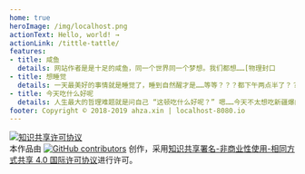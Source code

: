 ```yaml
---
home: true
heroImage: /img/localhost.png
actionText: Hello, world! →
actionLink: /tittle-tattle/
features:
- title: 咸鱼
  details: 网站作者是是十足的咸鱼，同一个世界同一个梦想。我们都想……[物理封口
- title: 想睡觉
  details: 一天最美好的事情就是睡觉了，睡到自然醒才是……等等？？？都下午两点半了？？？
- title: 今天吃什么好呢
  details: 人生最大的哲理难题就是问自己 “这顿吃什么好呢？” 嗯……今天不太想吃新疆爆肉。
footer: Copyright © 2018-2019 ahza.xin | localhost-8080.io
---
```


<a rel="license" href="http://creativecommons.org/licenses/by-nc-sa/4.0/"><img alt="知识共享许可协议" style="border-width:0" src="https://i.creativecommons.org/l/by-nc-sa/4.0/88x31.png" /></a>  
本作品由&nbsp;<a rel="contributors" target="_blank" href="https://github.com/ZweiRm/localhost-8080.github.io/graphs/contributors"><img alt="GitHub contributors" src="https://img.shields.io/github/contributors/ZweiRm/localhost-8080.github.io.svg?label=%E8%B4%A1%E7%8C%AE%E8%80%85&logo=github&logoColor=3EAF7C&style=social"></a>&nbsp;创作，采用<a rel="license" href="http://creativecommons.org/licenses/by-nc-sa/4.0/">知识共享署名-非商业性使用-相同方式共享 4.0 国际许可协议</a>进行许可。
